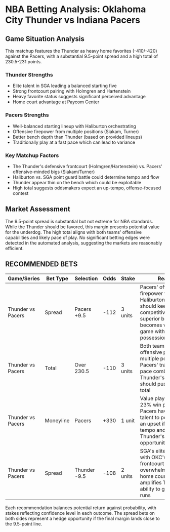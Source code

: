 # NBA Betting Analysis: Oklahoma City Thunder vs Indiana Pacers

## Game Situation Analysis

This matchup features the Thunder as heavy home favorites (-410/-420) against the Pacers, with a substantial 9.5-point spread and a high total of 230.5-231 points.

### Thunder Strengths
- Elite talent in SGA leading a balanced starting five
- Strong frontcourt pairing with Holmgren and Hartenstein
- Heavy favorite status suggests significant perceived advantage
- Home court advantage at Paycom Center

### Pacers Strengths
- Well-balanced starting lineup with Haliburton orchestrating
- Offensive firepower from multiple positions (Siakam, Turner)
- Better bench depth than Thunder (based on provided lineups)
- Traditionally play at a fast pace which can lead to variance

### Key Matchup Factors
- The Thunder's defensive frontcourt (Holmgren/Hartenstein) vs. Pacers' offensive-minded bigs (Siakam/Turner)
- Haliburton vs. SGA point guard battle could determine tempo and flow
- Thunder appear thin on the bench which could be exploitable
- High total suggests oddsmakers expect an up-tempo, offense-focused contest

## Market Assessment

The 9.5-point spread is substantial but not extreme for NBA standards. While the Thunder should be favored, this margin presents potential value for the underdog. The high total aligns with both teams' offensive capabilities and likely pace of play. No significant betting edges were detected in the automated analysis, suggesting the markets are reasonably efficient.

## RECOMMENDED BETS

| Game/Series | Bet Type | Selection | Odds | Stake | Reasoning |
|-------------|----------|-----------|------|-------|-----------|
| Thunder vs Pacers | Spread | Pacers +9.5 | -112 | 3 units | Pacers' offensive firepower with Haliburton/Siakam/Turner should keep this competitive; their superior bench depth becomes valuable in a game with this many possessions |
| Thunder vs Pacers | Total | Over 230.5 | -110 | 3 units | Both teams have efficient offensive players at multiple positions; Pacers' traditionally fast pace combined with Thunder's scoring ability should push this over the total |
| Thunder vs Pacers | Moneyline | Pacers | +330 | 1 unit | Value play with implied 23% win probability; Pacers have enough talent to potentially pull an upset if they control tempo and limit Thunder's transition opportunities |
| Thunder vs Pacers | Spread | Thunder -9.5 | -108 | 2 units | SGA's elite scoring paired with OKC's defensive frontcourt could overwhelm the Pacers; home court advantage amplifies Thunder's ability to go on extended runs |

Each recommendation balances potential return against probability, with stakes reflecting confidence level in each outcome. The spread bets on both sides represent a hedge opportunity if the final margin lands close to the 9.5-point line.